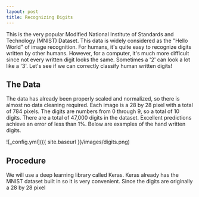 ```yaml
---
layout: post
title: Recognizing Digits
--- 
```


This is the very popular Modified National Institute of Standards and Technology (MNIST) Dataset. This data is widely considered as the "Hello World" of image recognition. For humans, it's quite easy to recognize digits written by other humans. However, for a computer, it's much more difficult since not every written digit looks the same. Sometimes a '2' can look a lot like a '3'. Let's see if we can correctly classify human written digits!

## The Data

The data has already been properly scaled and normalized, so there is almost no data cleaning required. Each image is a 28 by 28 pixel with a total of 784 pixels. The digits are numbers from 0 through 9, so a total of 10 digits. There are a total of 47,000 digits in the dataset. Excellent predictions achieve an error of less than 1%. Below are examples of the hand written digits.

![_config.yml]({{ site.baseurl }}/images/digits.png)


## Procedure

We will use a deep learning library called Keras. Keras already has the MNIST dataset built in so it is very convenient. Since the digits are originally a 28 by 28 pixel
